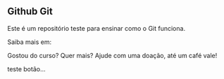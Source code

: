 ## Github Git

Este é um repositório teste para ensinar como o Git funciona.

Saiba mais em: 

Gostou do curso? Quer mais? Ajude com uma doação, até um café vale!

teste botão...
